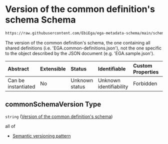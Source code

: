 # Version of the common definition's schema Schema

```txt
https://raw.githubusercontent.com/EbiEga/ega-metadata-schema/main/schemas/EGA.common-definitions.json#/$defs/schemaDescriptor/properties/commonSchemaVersion
```

The version of the common definition's schema, the one containing all shared definitions (i.e. 'EGA.common-definitions.json'), not the one specific to the object described by the JSON document (e.g. 'EGA.sample.json').

| Abstract            | Extensible | Status         | Identifiable            | Custom Properties | Additional Properties | Access Restrictions | Defined In                                                                                           |
| :------------------ | :--------- | :------------- | :---------------------- | :---------------- | :-------------------- | :------------------ | :--------------------------------------------------------------------------------------------------- |
| Can be instantiated | No         | Unknown status | Unknown identifiability | Forbidden         | Allowed               | none                | [EGA.common-definitions.json\*](../../../schemas/EGA.common-definitions.json "open original schema") |

## commonSchemaVersion Type

`string` ([Version of the common definition's schema](ega-4-defs-schema-descriptor-properties-version-of-the-common-definitions-schema.md))

all of

*   [Semantic versioning pattern](ega-4-defs-schema-descriptor-properties-version-of-the-common-definitions-schema-allof-semantic-versioning-pattern.md "check type definition")
